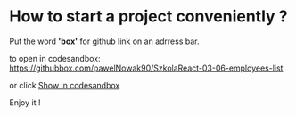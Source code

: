 # How to start a project conveniently ?

Put the word **'box'** for github link on an adrress bar.

to open in codesandbox:\
https://githubbox.com/pawelNowak90/SzkolaReact-03-06-employees-list

or click [Show in codesandbox](https://githubbox.com/pawelNowak90/SzkolaReact-03-06-employees-list)

Enjoy it !
